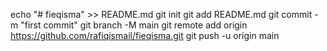 echo "# fieqisma" >> README.md
git init
git add README.md
git commit -m "first commit"
git branch -M main
git remote add origin https://github.com/rafiqismail/fieqisma.git
git push -u origin main
